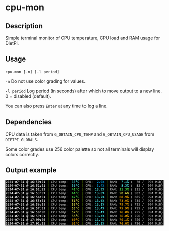 # cpu-mon

## Description
Simple terminal monitor of CPU temperature, CPU load and RAM usage for DietPi.

## Usage
`cpu-mon [-n] [-l period]`

`-n`  Do not use color grading for values. 

`-l period`    Log period (in seconds) after which to move output to a new line. 0 = disabled (default).

You can also press `Enter` at any time to log a line.

## Dependencies
CPU data is taken from `G_OBTAIN_CPU_TEMP` and `G_OBTAIN_CPU_USAGE` from `DIETPI_GLOBALS`.

Some color grades use 256 color palette so not all terminals will display colors correctly.

## Output example
![Preview](https://raw.githubusercontent.com/ataluts/cpu-mon/master/screenshot.png)
